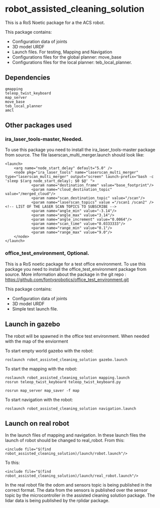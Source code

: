 # robot_assisted_cleaning_solution
This is a RoS Noetic package for a the ACS robot. 

This package contains: 
* Configuration data of joints
* 3D model URDF 
* Launch files. For testing, Mapping and Navigation
* Configurations files for the global planner: move_base 
* Configurations files for the local planner: teb_local_planner.

## Dependencies
	gmapping
	teleop_twist_keyboard
	map_server
	move_base
	teb_local_planner
	amcl

## Other packages used
### ira_laser_tools-master, Needed.
To use this package you need to install the ira_laser_tools-master package from source.
The file laserscan_multi_merger.launch should look like:

	<launch>
		<arg name="node_start_delay" default="5.0" />  
		<node pkg="ira_laser_tools" name="laserscan_multi_merger" type="laserscan_multi_merger" output="screen" launch-prefix="bash -c 'sleep $(arg node_start_delay); $0 $@' ">
				<param name="destination_frame" value="base_footprint"/>
				<param name="cloud_destination_topic" value="/merged_cloud"/>
				<param name="scan_destination_topic" value="/scan"/>
				<param name="laserscan_topics" value ="/scan1 /scan2" /> <!-- LIST OF THE LASER SCAN TOPICS TO SUBSCRIBE -->
				<param name="angle_min" value="-3.14"/>
				<param name="angle_max" value="3.14"/>
				<param name="angle_increment" value="0.0064"/>
				<param name="scan_time" value="0.0333333"/>
				<param name="range_min" value="0.1"/>
				<param name="range_max" value="9.0"/>
		</node>
	</launch>
	
### office_test_environment, Optional.

This is a RoS noetic package for a test office environment. 
To use this package you need to install the office_test_environment package from source.
More information about the package in the git repo : https://github.com/fontysrobotics/office_test_environment.git
 
This package contains:
* Configuration data of joints
* 3D model URDF 
* Simple test launch file.

## Launch in gazebo
The robot will be spawned in the office test environment. When needed with the map of the enviorment

To start empty world gazebo with the robot:

	roslaunch robot_assisted_cleaning_solution gazebo.launch
    
To start the mapping with the robot:

	roslaunch robot_assisted_cleaning_solution mapping.launch
	rosrun teleop_twist_keyboard teleop_twist_keyboard.py

	rosrun map_server map_saver -f map
		
To start navigation with the robot:

	roslaunch robot_assisted_cleaning_solution navigation.launch
	
## Launch on real robot
In the launch files of mapping and navigation. In these launch files the launch of robot should be changed to real_robot.
From this:

	<include file="$(find robot_assisted_cleaning_solution)/launch/robot.launch"/>
	
To this:

	<include file="$(find robot_assisted_cleaning_solution)/launch/real_robot.launch"/>
	
In the real robot file the odom and sensors topic is being published in the correct format. The data from the sensors is published over the sensor topic by the microcontroller in the assisted cleaning solution package. The lidar data is being published by the rplidar package.
